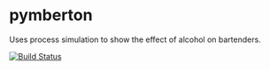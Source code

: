 # pymberton
Uses process simulation to show the effect of alcohol on bartenders.


[![Build Status](https://travis-ci.com/alphaharris/bar-sim.svg?branch=master)](https://travis-ci.org/ozgur/python-linkedin)
